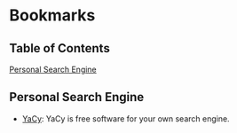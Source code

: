 # Bookmarks

## Table of Contents
[Personal Search Engine](#personal-search-engine)

## Personal Search Engine
 - [YaCy](https://github.com/yacy/yacy_search_server): YaCy is free software for your own search engine.
